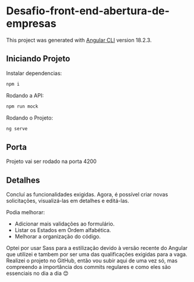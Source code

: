 # Desafio-front-end-abertura-de-empresas

This project was generated with [Angular CLI](https://github.com/angular/angular-cli) version 18.2.3.

## Iniciando Projeto

Instalar dependencias:

```cs
npm i
```

Rodando a API:

```cs
npm run mock
```

Rodando o Projeto:

```cs
ng serve
```

## Porta

Projeto vai ser rodado na porta 4200

## Detalhes

Concluí as funcionalidades exigidas. Agora, é possível criar novas solicitações, visualizá-las em detalhes e editá-las.

Podia melhorar:

- Adicionar mais validações ao formulário.
- Listar os Estados em Ordem alfabética.
- Melhorar a organização do código.

Optei por usar Sass para a estilização devido à versão recente do Angular que utilizei e tambem por ser uma das qualificações exigidas para a vaga. Realizei o projeto no GitHub, então vou subir aqui de uma vez só, mas compreendo a importância dos commits regulares e como eles são essenciais no dia a dia 😊
